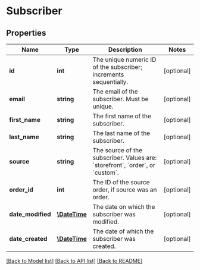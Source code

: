 # Subscriber

## Properties
Name | Type | Description | Notes
------------ | ------------- | ------------- | -------------
**id** | **int** | The unique numeric ID of the subscriber; increments sequentially. | [optional] 
**email** | **string** | The email of the subscriber. Must be unique. | [optional] 
**first_name** | **string** | The first name of the subscriber. | [optional] 
**last_name** | **string** | The last name of the subscriber. | [optional] 
**source** | **string** | The source of the subscriber. Values are: &#x60;storefront&#x60;, &#x60;order&#x60;, or &#x60;custom&#x60;. | [optional] 
**order_id** | **int** | The ID of the source order, if source was an order. | [optional] 
**date_modified** | [**\DateTime**](\DateTime.md) | The date on which the subscriber was modified. | [optional] 
**date_created** | [**\DateTime**](\DateTime.md) | The date of which the subscriber was created. | [optional] 

[[Back to Model list]](../README.md#documentation-for-models) [[Back to API list]](../README.md#documentation-for-api-endpoints) [[Back to README]](../README.md)


